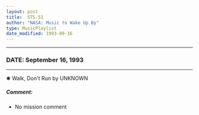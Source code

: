 ```yaml
---
layout: post
title:  STS-51
author: "NASA: Music to Wake Up By"
type: MusicPlaylist
date_modified: 1993-09-16
---
```


----
### DATE: September 16, 1993
----
✺ Walk, Don't Run by UNKNOWN

##### Comment:
* No mission comment
